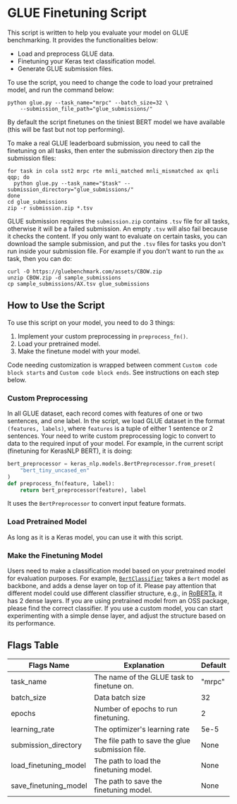 # GLUE Finetuning Script

This script is written to help you evaluate your model on GLUE benchmarking.
It provides the functionalities below:

- Load and preprocess GLUE data.
- Finetuning your Keras text classification model. 
- Generate GLUE submission files.

To use the script, you need to change the code to load your pretrained model,
and run the command below:

```shell
python glue.py --task_name="mrpc" --batch_size=32 \
    --submission_file_path="glue_submissions/"
```

By default the script finetunes on the tiniest BERT model we have available 
(this will be fast but not top performing).

To make a real GLUE leaderboard submission, you need to call the finetuning on 
all tasks, then enter the submission directory then zip the submission files:
```shell
for task in cola sst2 mrpc rte mnli_matched mnli_mismatched ax qnli qqp; do
  python glue.py --task_name="$task" --submission_directory="glue_submissions/"
done
cd glue_submissions
zip -r submission.zip *.tsv
```

GLUE submission requires the `submission.zip` contains `.tsv` file for all 
tasks, otherwise it will be a failed submission. An empty `.tsv` will also fail 
because it checks the content. If you only want to evaluate on certain tasks, 
you can download the sample submission, and put the `.tsv` files for tasks you 
don't run inside your submission file. For example if you don't want to 
run the `ax` task, then you can do:

```
curl -O https://gluebenchmark.com/assets/CBOW.zip
unzip CBOW.zip -d sample_submissions
cp sample_submissions/AX.tsv glue_submissions
```

## How to Use the Script

To use this script on your model, you need to do 3 things:

1. Implement your custom preprocessing in `preprocess_fn()`.
2. Load your pretrained model.
3. Make the finetune model with your model.

Code needing customization is wrapped between comment
`Custom code block starts` and 
`Custom code block ends`. See instructions on each step below.

### Custom Preprocessing

In all GLUE dataset, each record comes with features of one or two sentences, 
and one label. In the script, we load GLUE dataset in the format 
`(features, labels)`,  where `features` is a tuple of either 1 sentence or 2
sentences. Your need to write custom preprocessing logic to convert to data
to the required input of your model. For example, in the current script 
(finetuning for KerasNLP BERT), it is doing:

```python
bert_preprocessor = keras_nlp.models.BertPreprocessor.from_preset(
    "bert_tiny_uncased_en"
)
def preprocess_fn(feature, label):
    return bert_preprocessor(feature), label
```
It uses the `BertPreprocessor` to convert input feature formats.

### Load Pretrained Model

As long as it is a Keras model, you can use it with this script. 

### Make the Finetuning Model

Users need to make a classification model based on your pretrained model for 
evaluation purposes. For example, [`BertClassifier`](https://github.com/keras-team/keras-nlp/blob/24c969b7f6eb5074b67d513b504c91122b0b3185/keras_nlp/models/bert/bert_tasks.py#L28) takes a `Bert` model as backbone, 
and adds a dense layer on top of it. Please pay attention that different model 
could use different classifier structure, e.g., in [RoBERTa](https://github.com/huggingface/transformers/blob/94b3f544a1f5e04b78d87a2ae32a7ac252e22e31/src/transformers/models/roberta/modeling_roberta.py#L1437-L1456), 
it has 2 dense layers. If you are using pretrained model from an OSS package, 
please find the correct classifier. If you use a custom model, you can start 
experimenting with a simple dense layer, and adjust the structure based on 
its performance.

## Flags Table

| Flags Name                 	| Explanation                                     	| Default 	|
|----------------------------	|-------------------------------------------------	|---------	|
| task_name                  	| The name of the GLUE task to finetune on.       	| "mrpc"  	|
| batch_size                 	| Data batch size                                 	| 32      	|
| epochs                     	| Number of epochs to run finetuning.             	| 2       	|
| learning_rate              	| The optimizer's learning rate                   	| 5e-5    	|
| submission_directory       	| The file path to save the glue submission file. 	| None    	|
| load_finetuning_model 	    | The path to load the finetuning model.          	| None    	|
| save_finetuning_model 	    | The path to save the finetuning model.          	| None    	|
